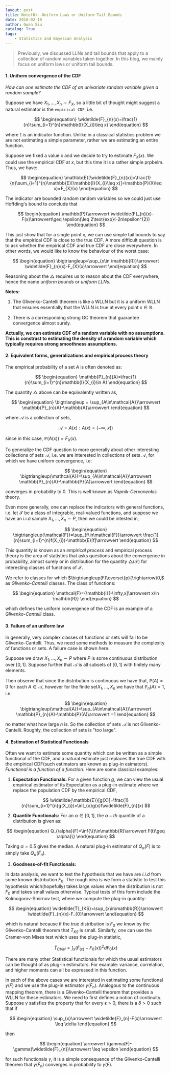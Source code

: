 ```yaml
---
layout: post
title: Note(6)--Uniform Laws or Uniform Tail Bounds
date: 2018-02-10
author: Gwan Siu
catalog: True
tags:
    - Statistics and Bayesian Analysis
---
```


> Previously, we discussed LLNs and tail bounds that apply to a collection of random variables taken together. In this blog, we mainly focus on uniform laws or uniform tail bounds.

#### 1. Uniform convergence of the CDF

*How can one estimate the CDF of an univariate random variable given a random sample?*

Suppose we have $X_{1},...,X_{n}\sim F_{X}$, so a little bit of thought might suggest a natural estimator is the `empirical CDF`, i.e.

$$
\begin{equation}
\widetilde{F}_{n}(x)=\frac{1}{n}\sum_{i=1}^{n}\mathbb{I}(X_{i}\leq x)
\end{equation}
$$

where $\mathbb{I}$ is an indicator function. Unlike in a classical statistics problem we are not estimating a simple parameter, rather we are estimating an entire function.

Suppose we fixed a value $x$ and we decide to try to estimate $F_{X}(x)$. We could use the empirical CDF at $x$, but this time it is a rather simple prpbelm. Thus, we have:

$$
\begin{equation}
\mathbb{E}[\widetilde{F}_{n}(x)]=\frac{1}{n}\sum_{i=1}^{n}\mathbb{E}[\mathbb{I}(X_{i}\leq x)]=\mathbb{P}(X\leq x)=F_{X}(x)
\end{equation}
$$

The indicator are bounded random random variables so we could just use Hoffding's bound to conclude that

$$
\begin{equation}
\mathbb{P}(\arrowvert \widetilde{F}_{n}(x)-F(x)\arrowvert\geq \epsilon)\leq 2\text{exp}(-2n\epsilon^{2})
\end{equation}
$$

This just show that for a single point $x$, we can use simple tail bounds to say that the empirical CDF is close to the true CDF. A more difficult question is to ask whether the empirical CDF and true CDF are close everywhere. In other words, we would like to know the behaviour of the worst case:

$$
\begin{equation}
\bigtriangleup=\sup_{x\in \mathbb{R}}\arrowvert \widetilde{F}_{n}(x)-F_{X}(x)\arrowvert
\end{equation}
$$

Reasoning about the $\bigtriangleup$ requires us to reason about the CDF everywhere, hence the name *uniform bounds* or *uniform LLNs*.

**Notes:**

1. The Glivenko-Cantelli theorem is like a WLLN but it is a uniform WLLN that ensures essentially that the WLLN is true at every point $x\in \mathbb{R}$.

2. There is a corresponidng strong GC theorem that guarantee convergence almost surely.

**Actually, we can estimate CDF of a random variable with no assumptions. This is constrast to estimating the density of a random variable which typically requires strong smoothness assumptions.**

#### 2. Equivalent forms, generalizations and empirical process theory

The empirical probability of a set $A$ is often denoted as:

$$
\begin{equation}
\mathbb{P}_{n}(A)=\frac{1}{n}\sum_{i=1}^{n}\mathbb{I}(X_{i}\in A)
\end{equation}
$$

The quantity $\bigtriangleup$ above can be equivalently written as,

$$
\begin{equation}
\bigtriangleup = \sup_{A\in\mathcal{A}}\arrowvert \mathbb{P}_{n}(A)-\mathbb{A}\arrowvert
\end{equation}
$$

where $\mathcal{A}$ is a collection of sets,

$$
\begin{equation}
\mathcal{A}={A(x):A(x)=(-\infty,x])}
\end{equation}
$$

since in this case, $\mathbb{P}(A(x))=F_{X}(x)$. 

To generalize the CDF question to more generally about other interesting collections of sets $\mathcal{A}$, i.e. we are interested in collections of sets $\mathcal{A}$, for which we have uniform convergence, i.e:

$$
\begin{equation}
\bigtriangleup(\mathcal{A})=\sup_{A\in\mathcal{A}}\arrowvert \mathbb{P}_{n}(A)-\mathbb{P}(A)\arrowvert
\end{equation}
$$

converges in probability to 0. This is well known as *Vapnik-Cervonenkis* theory.

Even more generally, one can replace the indicators with general functions, i.e. let $\mathcal{F}$ be a class of integrable, real-valued functions, and suppose we have an i.i.d sample $X_{1},...,X_{n}\sim P$, then we could be intested in,

$$
\begin{equation}
\bigtriangleup(\mathcal{F})=\sup_{f\in\mathcal{F}}\arrowvert \frac{1}{n}\sum_{i=1}^{n}f(X_{i})-\mathbb{E}[f]\arrowvert
\end{equation}
$$

This quantity is known as an *empirical process* and empirical process theory is the area of statistics that asks questions about the convergence in probability, almost surely or in distribution for the quantity $\bigtriangleup(\mathcal{F})$ for interesting classes of functions of $\mathcal{F}$.

We refer to classes for which $\bigtriangleup(F)\overset{p}{\rightarrow}0,$ as *Glivenko-Cantelli* classes. The class of functions:

$$
\begin{equation}
\mathcal{F}={\mathbb{I}(-\infty,x]\arrowvert x\in \mathbb{R}}
\end{equation}
$$

which defines the uniform convergence of the CDF is an example of a *Glivenko-Cantelli* class.

#### 3. Failure of an uniform law

In generally, very complex classes of functions or sets will fail to be Glivenko-Cantelli. Thus, we need some methods to measure the complexity of functions or sets. A failure case is shown here.

Suppose we draw $X_{1},...,X_{n}\sim P$ where $P$ is some continuous distribution over $[0,1]$. Suppose further that $\mathcal{A}$ is all subsets of $[0,1]$ with finitely many elements.

Then observe that since the distribution is continuous we have that, $\mathbb{P}(A)=0$ for each $A\in \mathcal{A}$, however for the finite set${X_{1},...,X_{n}}$ we have that $\mathbb{P}_{n}(A)=1$, i.e.

$$
\begin{equation}
\bigtriangleup(\mathcal{A})=\sup_{A\in\mathcal{A}}\arrowvert \mathbb{P}_{n}(A)-\mathbb{P}(A)\arrowvert =1
\end{equation}
$$

no matter what how large $n$ is. So the collection of sets $\mathcal{A}$ is not Glivenko-Cantelli. Roughly, the collection of sets is "too large".

#### 4. Estimation of Statistical Functionals

Often we want to estimate some quantity which can be written as a simple functional of the CDF, and a natural estimate just replaces the true CDF with the empirical CDF(such estimators are known as plug-in esimators). *Functional is a function of a function*. Here are some classical examples:

1. **Expectation Functionals:** For a given function $g$, we can view the usual empirical estimator of its Expectation as a plug-in estimate where we replace the population CDF by the empirical CDF,

$$
\widetilde{\mathbb{E}}[g(X)]=\frac{1}{n}\sum_{i=1}^{n}g(X_{i})=\int_{x}g(x)f\widetilde{F}_{n}(x)
$$

2. **Quantile Functionals:** For an $\alpha\in[0,1]$, the $\alpha-th$ quantile of a distribution is given as:

$$
\begin{equation}
Q_{\alpha}(F)=\inf{\{t\in\mathbb{R}\arrowvert F(t)\geq \alpha}\}
\end{equation}
$$

Taking $\alpha=0.5$ gives the median. A natural plug-in estimator of $Q_{\alpha}(F)$ is to simply take $Q_{\alpha}(\widetilde{F}_{n})$.

3. **Goodness-of-fit Functionals:** 

In data analysis, we want to test the hypothesis that we have are $i.i.d$ from some known distribution $F_{0}$. The rough idea is we form a statistic to test this hypothesis which(hopefully) takes large values when the distribution is not $F_{0}$ and takes small values otherwise. Typical tests of this form include the Kolmogorov-Smirnov test, where we compute the plug-in quantity:

$$
\begin{equation}
\widetilde{T}_{KS}=\sup_{x\in\mathbb{R}}\arrowvert \widetilde{F}_{n}(x)-F_{0}\arrowvert
\end{equation}
$$

which is natural because if the true distribution is $F_{0}$ we know by the Glivenko-Cantelli theorem that $T_{KS}$ is small. Similarly, one can use the Cramer-von Mises test which uses the plug-in statistic,

$$
\begin{equation}
\widetilde{T}_{CVM}=\int_{x}(\widetilde{F}_(x)-F_{0}(x))^{2}dF_{0}(x)
\end{equation}
$$

There are many other Statistical functionals for which the usual estimators can be thought of as plug-in estimators. For example: variance, correlation, and higher moments can all be expressed in this function.

In each of the above cases we are interested in estimating some functional $\gamma(F)$ and we use the plug-in estimator $\gamma(\widetilde{F}_{n})$. Analogous to the continuous mapping theorem, there is a Glivenko-Cantelli theorem that provides a WLLN for these estimators. We need to first defines a notion of continuity. Suppose $\gamma$ satisfies the property that for every $\epsilon >0$, there is a $\delta >0$ such that if

$$
\begin{equation}
\sup_{x}\arrowvert \widetilde{F}_{n}-F(x)\arrowvert \leq \delta
\end{equation}
$$

then

$$
\begin{equation}
\arrowvert \gamma(F)-\gamma(\widetilde{F}_{n})\arrowvert \leq \epsilon
\end{equation}
$$

for such functionals $\gamma$, it is a simple consequence of the Glivenko-Cantelli theorem that $\gamma(\widetilde{F}_{n})$ converges in probability to $\gamma(F)$.